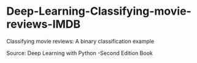 # Deep-Learning-Classifying-movie-reviews-IMDB
Classifying movie reviews: A binary classification example

Source: Deep Learning with Python -Second Edition Book
